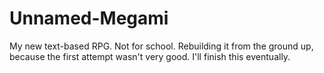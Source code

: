 # Unnamed-Megami
My new text-based RPG. Not for school. Rebuilding it from the ground up, because the first attempt wasn't very good.
I'll finish this eventually.